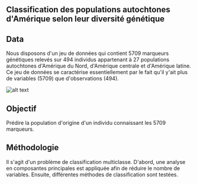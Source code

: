 ## Classification des populations autochtones d'Amérique selon leur diversité génétique

## Data
Nous disposons d'un jeu de données qui contient 5709 marqueurs génétiques relevés sur 494
individus appartenant à 27 populations autochtones d'Amérique du Nord, d'Amérique centrale et
d'Amérique latine. Ce jeu de données se caractérise essentiellement par le fait qu'il y'ait plus
de variables (5709) que d'observations (494).

![alt text](https://github.com/sannif/projet_msa/tree/master/figures/map.png)


## Objectif
Prédire la population d'origine d'un individu connaissant les 5709 marqueurs.

## Méthodologie
Il s'agit d'un problème de classification multiclasse. D'abord, une analyse en composantes principales est appliquée
afin de réduire le nombre de variables. Ensuite, différentes méthodes de classification sont testées.

